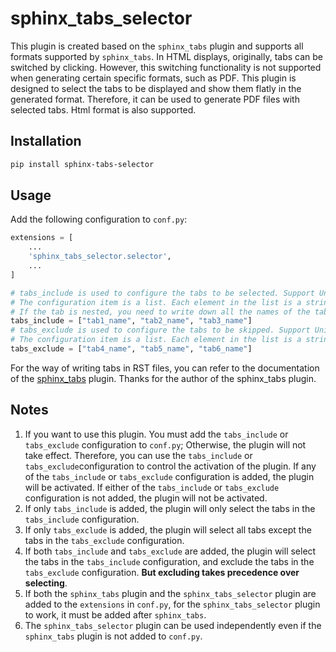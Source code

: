 # sphinx_tabs_selector

This plugin is created based on the `sphinx_tabs` plugin and supports all formats supported by `sphinx_tabs`.
In HTML displays, originally, tabs can be switched by clicking. However, this switching functionality is not supported
when generating certain specific formats, such as PDF. This plugin is designed to select the tabs to be displayed and
show them flatly in the generated format. Therefore, it can be used to generate PDF files with selected tabs. Html
format is also supported.

## Installation

```bash
pip install sphinx-tabs-selector
```

## Usage

Add the following configuration to `conf.py`:

```python
extensions = [
    ...
    'sphinx_tabs_selector.selector',
    ...
]

# tabs_include is used to configure the tabs to be selected. Support Unix glob pattern.
# The configuration item is a list. Each element in the list is a string, which is the name of the tab to be selected. 
# If the tab is nested, you need to write down all the names of the tabs in the nesting path.
tabs_include = ["tab1_name", "tab2_name", "tab3_name"]
# tabs_exclude is used to configure the tabs to be skipped. Support Unix glob pattern.
# The configuration item is a list. Each element in the list is a string, which is the name of the tab to be skipped.
tabs_exclude = ["tab4_name", "tab5_name", "tab6_name"]
```

For the way of writing tabs in RST files, you can refer to the documentation of
the [sphinx_tabs](https://sphinx-tabs.readthedocs.io/en/latest/) plugin. Thanks for the author of the sphinx_tabs
plugin.

## Notes

1. If you want to use this plugin. You must add the `tabs_include` or `tabs_exclude` configuration to `conf.py`;
   Otherwise, the plugin will not take effect. Therefore, you can use the `tabs_include` or `tabs_exclude`configuration
   to control the activation of the plugin. If any of the `tabs_include` or `tabs_exclude` configuration is added, the
   plugin will be activated. If either of the `tabs_include` or `tabs_exclude` configuration is not added, the plugin
   will not be activated.
2. If only `tabs_include` is added, the plugin will only select the tabs in the `tabs_include` configuration.
3. If only `tabs_exclude` is added, the plugin will select all tabs except the tabs in the `tabs_exclude` configuration.
4. If both `tabs_include` and `tabs_exclude` are added, the plugin will select the tabs in the `tabs_include`
   configuration, and exclude the tabs in the `tabs_exclude` configuration. **But excluding takes precedence over
   selecting**.
2. If both the `sphinx_tabs` plugin and the `sphinx_tabs_selector` plugin are added to the `extensions` in `conf.py`,
   for the `sphinx_tabs_selector` plugin to work, it must be added after `sphinx_tabs`.
3. The `sphinx_tabs_selector` plugin can be used independently even if the `sphinx_tabs` plugin is not added to
   `conf.py`. 